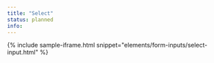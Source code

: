 ```yaml
---
title: "Select"
status: planned
info:
---
```


{% include sample-iframe.html snippet="elements/form-inputs/select-input.html" %}